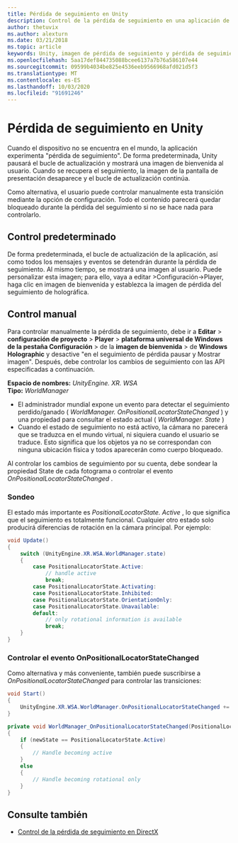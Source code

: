 ```yaml
---
title: Pérdida de seguimiento en Unity
description: Control de la pérdida de seguimiento en una aplicación de Unity.
author: thetuvix
ms.author: alexturn
ms.date: 03/21/2018
ms.topic: article
keywords: Unity, imagen de pérdida de seguimiento y pérdida de seguimiento
ms.openlocfilehash: 5aa17def844735088bcee6137a7b76a586107e44
ms.sourcegitcommit: 09599b4034be825e4536eeb9566968afd021d5f3
ms.translationtype: MT
ms.contentlocale: es-ES
ms.lasthandoff: 10/03/2020
ms.locfileid: "91691246"
---
```

# <a name="tracking-loss-in-unity"></a>Pérdida de seguimiento en Unity

Cuando el dispositivo no se encuentra en el mundo, la aplicación experimenta "pérdida de seguimiento". De forma predeterminada, Unity pausará el bucle de actualización y mostrará una imagen de bienvenida al usuario. Cuando se recupera el seguimiento, la imagen de la pantalla de presentación desaparece y el bucle de actualización continúa.

Como alternativa, el usuario puede controlar manualmente esta transición mediante la opción de configuración. Todo el contenido parecerá quedar bloqueado durante la pérdida del seguimiento si no se hace nada para controlarlo.

## <a name="default-handling"></a>Control predeterminado

De forma predeterminada, el bucle de actualización de la aplicación, así como todos los mensajes y eventos se detendrán durante la pérdida de seguimiento. Al mismo tiempo, se mostrará una imagen al usuario. Puede personalizar esta imagen; para ello, vaya a editar >Configuración->Player, haga clic en imagen de bienvenida y establezca la imagen de pérdida del seguimiento de holográfica.

## <a name="manual-handling"></a>Control manual

Para controlar manualmente la pérdida de seguimiento, debe ir a **Editar**  >  **configuración de proyecto**  >  **Player**  >  **plataforma universal de Windows de la pestaña Configuración**  >  de la **imagen de bienvenida**  >  de **Windows Holographic** y desactive "en el seguimiento de pérdida pausar y Mostrar imagen". Después, debe controlar los cambios de seguimiento con las API especificadas a continuación.

**Espacio de nombres:** *UnityEngine. XR. WSA*<br>
**Tipo:** *WorldManager*

* El administrador mundial expone un evento para detectar el seguimiento perdido/ganado ( *WorldManager. OnPositionalLocatorStateChanged* ) y una propiedad para consultar el estado actual ( *WorldManager. State* )
* Cuando el estado de seguimiento no está activo, la cámara no parecerá que se traduzca en el mundo virtual, ni siquiera cuando el usuario se traduce. Esto significa que los objetos ya no se correspondan con ninguna ubicación física y todos aparecerán como cuerpo bloqueado.

Al controlar los cambios de seguimiento por su cuenta, debe sondear la propiedad State de cada fotograma o controlar el evento *OnPositionalLocatorStateChanged* .

### <a name="polling"></a>Sondeo

El estado más importante es *PositionalLocatorState. Active* , lo que significa que el seguimiento es totalmente funcional. Cualquier otro estado solo producirá diferencias de rotación en la cámara principal. Por ejemplo:

```cs
void Update()
{
    switch (UnityEngine.XR.WSA.WorldManager.state)
    {
        case PositionalLocatorState.Active:
            // handle active
            break;
        case PositionalLocatorState.Activating:
        case PositionalLocatorState.Inhibited:
        case PositionalLocatorState.OrientationOnly:
        case PositionalLocatorState.Unavailable:
        default:
            // only rotational information is available
            break;
    }
}
```

### <a name="handling-the-onpositionallocatorstatechanged-event"></a>Controlar el evento OnPositionalLocatorStateChanged

Como alternativa y más conveniente, también puede suscribirse a *OnPositionalLocatorStateChanged* para controlar las transiciones:

```cs
void Start()
{
    UnityEngine.XR.WSA.WorldManager.OnPositionalLocatorStateChanged += WorldManager_OnPositionalLocatorStateChanged;
}

private void WorldManager_OnPositionalLocatorStateChanged(PositionalLocatorState oldState, PositionalLocatorState newState)
{
    if (newState == PositionalLocatorState.Active)
    {
        // Handle becoming active
    }
    else
    {
        // Handle becoming rotational only
    }
}
```

## <a name="see-also"></a>Consulte también
* [Control de la pérdida de seguimiento en DirectX](../native/coordinate-systems-in-directx.md#handling-tracking-loss)
